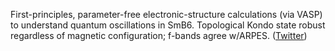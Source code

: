
First-principles, parameter-free electronic-structure calculations (via VASP) to understand quantum oscillations in SmB6. Topological Kondo state robust regardless of magnetic configuration; f-bands agree w/ARPES. ([Twitter](https://twitter.com/JoshuahHeath/status/1243183097400655875))
